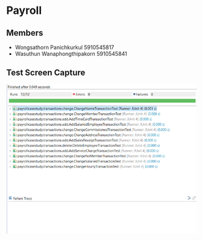 # Payroll

## Members

- Wongsathorn Panichkurkul 5910545817
- Wasuthun Wanaphongthipakorn 5910545841

## Test Screen Capture

![alt text](https://github.com/kakmond/payroll/blob/master/screen%20captures/Capture.PNG?raw=true)

